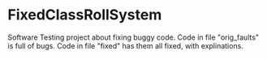 # FixedClassRollSystem
Software Testing project about fixing buggy code.
Code in file "orig_faults" is full of bugs. 
Code in file "fixed" has them all fixed, with explinations. 
